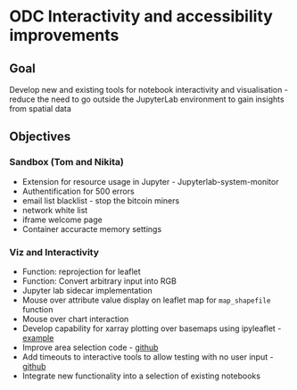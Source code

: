 # ODC Interactivity and accessibility improvements

## Goal
Develop new and existing tools for notebook interactivity and visualisation - reduce the need to go outside the JupyterLab environment to gain insights from spatial data

## Objectives
### Sandbox (Tom and Nikita)
- Extension for resource usage in Jupyter - Jupyterlab-system-monitor
- Authentification for 500 errors
- email list blacklist - stop the bitcoin miners
- network white list
- iframe welcome page
- Container accuracte memory settings
### Viz and Interactivity
- Function: reprojection for leaflet
- Function: Convert arbitrary input into RGB
- Jupyter lab sidecar implementation
- Mouse over attribute value display on leaflet map for `map_shapefile` function
- Mouse over chart interaction
- Develop capability for xarray plotting over basemaps using ipyleaflet - [example](https://github.com/jupyter-widgets/ipyleaflet/blob/master/examples/Numpy.ipynb)
- Improve area selection code - [github](https://github.com/GeoscienceAustralia/dea-notebooks/pull/482)
- Add timeouts to interactive tools to allow testing with no user input - [github](https://github.com/opendatacube/odc-tools/issues/31)
- Integrate new functionality into a selection of existing notebooks
